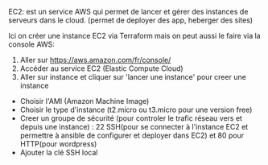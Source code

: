 EC2: est un service AWS qui permet de lancer et gérer des instances de serveurs dans le cloud. (permet de deployer des app, heberger des sites)

Ici on créer une instance EC2 via Terraform mais on peut aussi le faire via la console AWS:

1. Aller sur https://aws.amazon.com/fr/console/
2. Accéder au service EC2 (Elastic Compute Cloud)
3. Aller sur instance et cliquer sur 'lancer une instance' pour creer une instance
 - Choisir l'AMI (Amazon Machine Image)
 - Choisir le type d'instance (t2.micro ou t3.micro pour une version free)
 - Creer un groupe de sécurité (pour controler le trafic réseau vers et depuis une instance) : 22 SSH(pour se connecter à l'instance EC2 et permettre à ansible de configurer et deployer dans EC2) et 80 pour HTTP(pour wordpress)
 - Ajouter la clé SSH local

